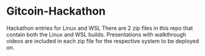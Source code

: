 # Gitcoin-Hackathon
Hackathon entries for Linux and WSL 
There are 2 zip files in this repo that contain both the Linux and WSL builds. 
Presentations with walkthrough videos are included in each zip file for the respective system to be deployed on. 
